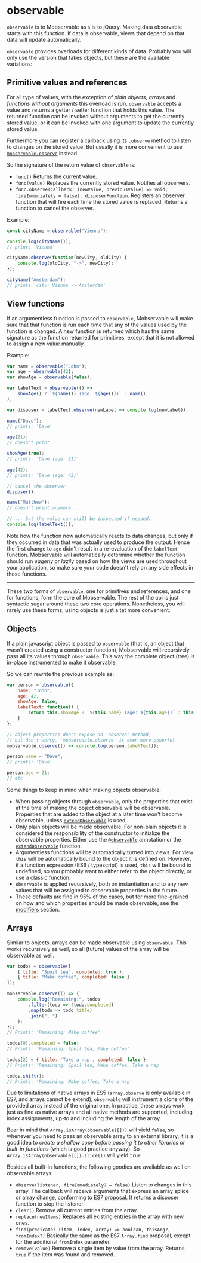 # observable

`observable` is to Mobservable as `$` is to jQuery.
Making data observable starts with this function.
If data is observable, views that depend on that data will update automatically.

`observable` provides overloads for different kinds of data.
Probably you will only use the version that takes objects,
but these are the available variations:

## Primitive values and references

For all type of values, with the exception of _plain objects_, _arrays_ and _functions without arguments_ this overload is run.
`observable` accepts a value and returns a getter / setter function that holds this value.
The returned function can be invoked without arguments to get the currently stored value,
or it can be invoked with one argument to update the currently stored value.

Furthermore you can register a callback using its `.observe` method to listen to changes on the stored value.
But usually it is more convenient to use [`mobservable.observe`](observe.md) instead.

So the signature of the return value of `observable` is:
* `func()` Returns the current value.
* `func(value)` Replaces the currently stored value. Notifies all observers.
* `func.observe(callback: (newValue, previousValue) => void, fireImmediately = false): disposerFunction`. Registers an observer function that will fire each time the stored value is replaced. Returns a function to cancel the observer.

Example:

```javascript
const cityName = observable("Vienna");

console.log(cityName());
// prints 'Vienna'

cityName.observe(function(newCity, oldCity) {
	console.log(oldCity, "->", newCity);
});

cityName("Amsterdam");
// prints 'city: Vienna -> Amsterdam'


```

## View functions

If an argumentless function is passed to `observable`,
Mobservable will make sure that that function is run each time that any of the values used by the function is changed.
A new function is returned which has the same signature as the function returned for primitives, except that it is not allowed to assign a new value manually.

Example:
```javascript
var name = observable("John");
var age = observable(42);
var showAge = observable(false);

var labelText = observable(() =>
	showAge() ? `${name()} (age: ${age()})` : name();
);

var disposer = labelText.observe(newLabel => console.log(newLabel));

name("Dave");
// prints: 'Dave'

age(21);
// doesn't print

showAge(true);
// prints: 'Dave (age: 21)'

age(42);
// prints: 'Dave (age: 42)'

// cancel the observer
disposer();

name("Matthew");
// doesn't print anymore...

// ... but the value can still be inspected if needed.
console.log(labelText());
```

Note how the function now automatically reacts to data changes,
but only if they occurred in data that was actually used to produce the output.
Hence the first change to `age` didn't result in a re-evaluation of the `labelText` function.
Mobservable will automatically determine whether the function should run _eagerly_ or _lazily_ based on how the views are used throughout your application,
so make sure your code doesn't rely on any side effects in those functions.


---

These two forms of `observable`, one for primitives and references, and one for functions, form the core of Mobservable.
The rest of the api is just syntactic sugar around these two core operations.
Nonetheless, you will rarely use these forms; using objects is just a tat more convenient.

## Objects

If a plain javascript object is passed to `observable` (that is, an object that wasn't created using a constructor function),
Mobservable will recursively pass all its values through `observable`.
This way the complete object (tree) is in-place instrumented to make it observable.

So we can rewrite the previous example as:

```javascript
var person = observable({
	name: "John",
	age: 42,
	showAge: false,
	labelText: function() {
		return this.showAge ? `${this.name} (age: ${this.age})` : this.name;
	}
};

// object properties don't expose an 'observe' method,
// but don't worry, 'mobservable.observe' is even more powerful
mobservable.observe(() => console.log(person.labelText));

person.name = "Dave";
// prints: 'Dave'

person.age = 21;
// etc
```

Some things to keep in mind when making objects observable:

* When passing objects through `observable`, only the properties that exist at the time of making the object observable will be observable.
Properties that are added to the object at a later time won't become observable, unless [`extendObservable`](extend-observable.md) is used.
* Only plain objects will be made observable. For non-plain objects it is considered the responsibility of the constructor to initialize the observable properties.
Either use the [`@observable`](observable.md) annotation or the [`extendObservable`](extend-observable.md) function.
* Argumentless functions will be automatically turned into views. For view `this` will be automatically bound to the object it is defined on.
However, if a function expression (ES6 / typescript) is used, `this` will be bound to undefined, so you probably want to either refer to the object directly, or use a classic function.
* `observable` is applied recursively, both on instantiation and to any new values that will be assigned to observable properties in the future.
* These defaults are fine in 95% of the cases, but for more fine-grained on how and which properties should be made observable, see the [modifiers](modifiers.md) section.

## Arrays

Similar to objects, arrays can be made observable using `observable`.
This works recursively as well, so all (future) values of the array will be observable as well.

```javascript
var todos = observable([
	{ title: "Spoil tea", completed: true },
	{ title: "Make coffee", completed: false }
]);

mobservable.observe(() => {
	console.log("Remaining:", todos
		.filter(todo => !todo.completed)
		.map(todo => todo.title)
		.join(", ")
	);
});
// Prints: 'Remaining: Make coffee'

todos[0].completed = false;
// Prints: 'Remaining: Spoil tea, Make coffee'

todos[2] = { title: 'Take a nap', completed: false };
// Prints: 'Remaining: Spoil tea, Make coffee, Take a nap'

todos.shift();
// Prints: 'Remaining: Make coffee, Take a nap'
```

Due to limitations of native arrays in ES5 (`array.observe` is only available in ES7, and arrays cannot be extend),
`observable` will instrument a clone of the provided array instead of the original one.
In practice, these arrays work just as fine as native arrays and all native methods are supported, including index assignments, up-to and including the length of the array.

Bear in mind that `Array.isArray(observable([]))` will yield `false`, so whenever you need to pass an observable array to an external library,
it is a good idea to _create a shallow copy before passing it to other libraries or built-in functions_ (which is good practice anyway). So `Array.isArray(observable([]).slice())` will yield `true`.

Besides all built-in functions, the following goodies are available as well on observable arrays:

* `observe(listener, fireImmediately? = false)` Listen to changes in this array. The callback will receive arguments that express an array splice or array change, conforming to [ES7 proposal](https://developer.mozilla.org/en-US/docs/Web/JavaScript/Reference/Global_Objects/Array/observe). It returns a disposer function to stop the listener.
* `clear()` Remove all current entries from the array.
* `replace(newItems)` Replaces all existing entries in the array with new ones.
* `find(predicate: (item, index, array) => boolean, thisArg?, fromIndex?)` Basically the same as the ES7 `Array.find` proposal, except for the additional `fromIndex` parameter.
* `remove(value)` Remove a single item by value from the array. Returns `true` if the item was found and removed.
